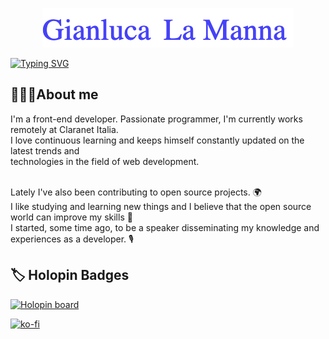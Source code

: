 <p align="center">
  <a href="https://github.com/thecoder93">

<img src="./my_name.png">
  </a>
</p>



[![Typing SVG](https://readme-typing-svg.demolab.com?font=Roboto&weight=500&size=42&pause=1000&color=4642F7&background=FFFFFF00&center=true&vCenter=true&random=false&width=1000&lines=Frontend+developer+%40+Claranet;7%2B+years+of+coding+experience;Always+learning+new+things)](https://git.io/typing-svg)

 ## 👨🏼‍💻About me
I'm a front-end developer. Passionate programmer, I'm currently works remotely at Claranet Italia. <br>
I love continuous learning and keeps himself constantly updated on the latest trends and <br>
technologies in the field of web development. <br><br>

Lately I've also been contributing to open source projects. 🌍 <br>
I like studying and learning new things and I believe that the open source world can improve my skills 🚀 <br>
I started, some time ago, to be a speaker disseminating my knowledge and experiences as a developer. 🎙️


## 🏷️ Holopin Badges
<p><a href="https://www.holopin.io/@thecoder93"><img src="https://holopin.me/thecoder93" alt="Holopin board"></a></p>

[![ko-fi](https://ko-fi.com/img/githubbutton_sm.svg)](https://ko-fi.com/Z8Z7Q6L2O)
